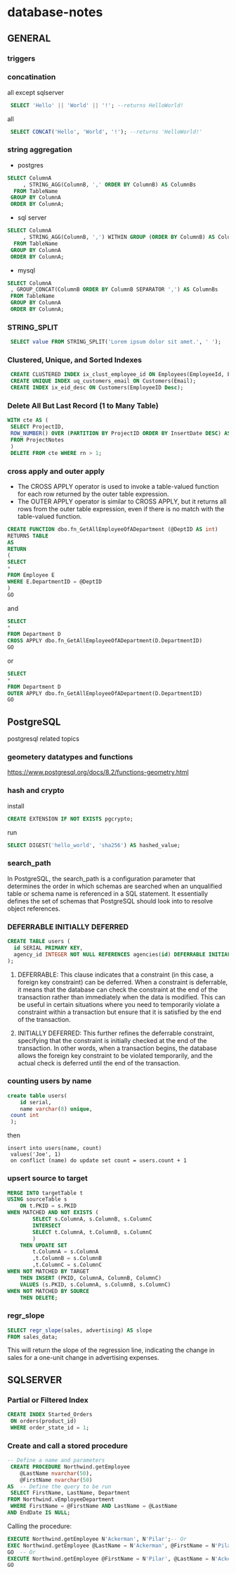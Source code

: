 # database-notes
## GENERAL
### triggers
### concatination
all except sqlserver
```sql
 SELECT 'Hello' || 'World' || '!'; --returns HelloWorld!
```
all
```sql
 SELECT CONCAT('Hello', 'World', '!'); --returns 'HelloWorld!'
```
### string aggregation
- postgres
```sql
SELECT ColumnA
     , STRING_AGG(ColumnB, ',' ORDER BY ColumnB) AS ColumnBs
  FROM TableName
 GROUP BY ColumnA
 ORDER BY ColumnA;
```
- sql server
```sql
SELECT ColumnA
     , STRING_AGG(ColumnB, ',') WITHIN GROUP (ORDER BY ColumnB) AS ColumnBs
  FROM TableName
 GROUP BY ColumnA
 ORDER BY ColumnA;
```
- mysql
```sql
SELECT ColumnA
 , GROUP_CONCAT(ColumnB ORDER BY ColumnB SEPARATOR ',') AS ColumnBs
 FROM TableName
 GROUP BY ColumnA
 ORDER BY ColumnA;
```
### STRING_SPLIT
```sql
 SELECT value FROM STRING_SPLIT('Lorem ipsum dolor sit amet.', ' ');
```
### Clustered, Unique, and Sorted Indexes
```sql
 CREATE CLUSTERED INDEX ix_clust_employee_id ON Employees(EmployeeId, Email);
 CREATE UNIQUE INDEX uq_customers_email ON Customers(Email);
 CREATE INDEX ix_eid_desc ON Customers(EmployeeID Desc); 
```
###  Delete All But Last Record (1 to Many Table)
```sql
WITH cte AS (
 SELECT ProjectID,
 ROW_NUMBER() OVER (PARTITION BY ProjectID ORDER BY InsertDate DESC) AS rn
 FROM ProjectNotes
 )
 DELETE FROM cte WHERE rn > 1;
```
### cross apply and outer apply
- The CROSS APPLY operator is used to invoke a table-valued function for each row returned by the outer table expression.
- The OUTER APPLY operator is similar to CROSS APPLY, but it returns all rows from the outer table expression, even if there is no match with the table-valued function.
```sql
CREATE FUNCTION dbo.fn_GetAllEmployeeOfADepartment (@DeptID AS int)
RETURNS TABLE
AS
RETURN
(
SELECT
*
FROM Employee E
WHERE E.DepartmentID = @DeptID
)
GO
```
and
```sql
SELECT
*
FROM Department D
CROSS APPLY dbo.fn_GetAllEmployeeOfADepartment(D.DepartmentID)
GO
```
or
```sql
SELECT
*
FROM Department D
OUTER APPLY dbo.fn_GetAllEmployeeOfADepartment(D.DepartmentID)
GO
```
## PostgreSQL
postgresql related topics
### geometery datatypes and functions
https://www.postgresql.org/docs/8.2/functions-geometry.html
### hash and crypto
install
```sql
CREATE EXTENSION IF NOT EXISTS pgcrypto;
```
run
```sql
SELECT DIGEST('hello_world', 'sha256') AS hashed_value;
```
### search_path
In PostgreSQL, the search_path is a configuration parameter that determines the order in which schemas are searched when an unqualified table or schema name is referenced in a SQL statement. It essentially defines the set of schemas that PostgreSQL should look into to resolve object references.
### DEFERRABLE INITIALLY DEFERRED
```sql
CREATE TABLE users (
  id SERIAL PRIMARY KEY,
  agency_id INTEGER NOT NULL REFERENCES agencies(id) DEFERRABLE INITIALLY DEFERRED
);
```
1. DEFERRABLE: This clause indicates that a constraint (in this case, a foreign key constraint) can be deferred. When a constraint is deferrable, it means that the database can check the constraint at the end of the transaction rather than immediately when the data is modified. This can be useful in certain situations where you need to temporarily violate a constraint within a transaction but ensure that it is satisfied by the end of the transaction.

2. INITIALLY DEFERRED: This further refines the deferrable constraint, specifying that the constraint is initially checked at the end of the transaction. In other words, when a transaction begins, the database allows the foreign key constraint to be violated temporarily, and the actual check is deferred until the end of the transaction.
### counting users by name
```sql
create table users(
    id serial,
    name varchar(8) unique,
 count int
 );
```
then
```
insert into users(name, count)
 values('Joe', 1)
 on conflict (name) do update set count = users.count + 1
```
### upsert source to target
```sql
MERGE INTO targetTable t
USING sourceTable s
    ON t.PKID = s.PKID
WHEN MATCHED AND NOT EXISTS (
        SELECT s.ColumnA, s.ColumnB, s.ColumnC
        INTERSECT
        SELECT t.ColumnA, t.ColumnB, s.ColumnC
        )
    THEN UPDATE SET
        t.ColumnA = s.ColumnA
        ,t.ColumnB = s.ColumnB
        ,t.ColumnC = s.ColumnC
WHEN NOT MATCHED BY TARGET
    THEN INSERT (PKID, ColumnA, ColumnB, ColumnC)
    VALUES (s.PKID, s.ColumnA, s.ColumnB, s.ColumnC)
WHEN NOT MATCHED BY SOURCE
    THEN DELETE;
```
### regr_slope
```sql
SELECT regr_slope(sales, advertising) AS slope
FROM sales_data;
```
This will return the slope of the regression line, indicating the change in sales for a one-unit change in advertising expenses.
## SQLSERVER
### Partial or Filtered Index
```sql
CREATE INDEX Started_Orders
 ON orders(product_id)
 WHERE order_state_id = 1;
```
###  Create and call a stored procedure
```sql
-- Define a name and parameters
 CREATE PROCEDURE Northwind.getEmployee
    @LastName nvarchar(50),  
    @FirstName nvarchar(50)  
AS  -- Define the query to be run
 SELECT FirstName, LastName, Department  
FROM Northwind.vEmployeeDepartment
 WHERE FirstName = @FirstName AND LastName = @LastName  
AND EndDate IS NULL; 
```
Calling the procedure:
```sql
EXECUTE Northwind.getEmployee N'Ackerman', N'Pilar';-- Or  
EXEC Northwind.getEmployee @LastName = N'Ackerman', @FirstName = N'Pilar';  
GO  -- Or  
EXECUTE Northwind.getEmployee @FirstName = N'Pilar', @LastName = N'Ackerman';  
GO 
```
